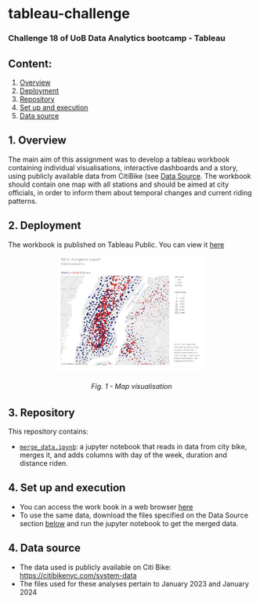 # tableau-challenge
### Challenge 18 of UoB Data Analytics bootcamp - Tableau

## Content:
1. [Overview](https://github.com/catisf/tableau-challenge/tree/main?tab=readme-ov-file#1-overview)
2. [Deployment](https://github.com/catisf/tableau-challenge/tree/main?tab=readme-ov-file#2-deployment)
3. [Repository](https://github.com/catisf/tableau-challenge/tree/main?tab=readme-ov-file#3-repository)
4. [Set up and execution](https://github.com/catisf/tableau-challenge/tree/main?tab=readme-ov-file#4-set-up-and-execution)
5. [Data source](https://github.com/catisf/tableau-challenge/tree/main?tab=readme-ov-file#5-data-source)

## 1. Overview
The main aim of this assignment was to develop a tableau workbook containing individual visualisations, interactive dashboards and a story, using publicly available data from CitiBike (see [Data Source](https://github.com/catisf/tableau-challenge/tree/main?tab=readme-ov-file#5-data-source). The workbook should contain one map with all stations and should be aimed at city officials, in order to inform them about temporal changes and current riding patterns. 

## 2. Deployment
The workbook is published on Tableau Public. You can view it [here](https://public.tableau.com/app/profile/catarina.ferreira2233/viz/Citi_Bike_17084488357830/Story2)

<p align="center">
  <img src = "https://github.com/catisf/tableau-challenge/blob/main/dashboard.png" height = "60%" width = "60%">
</p>
<h6 align="center">Fig. 1 - Map visualisation</h6>

## 3. Repository
This repository contains:
- [`merge_data.ipynb`](https://github.com/catisf/tableau-challenge/blob/main/merge_data.ipynb): a jupyter notebook that reads in data from city bike, merges it, and adds columns with day of the week, duration and distance riden.

## 4. Set up and execution
- You can access the work book in a web browser [here](https://public.tableau.com/app/profile/catarina.ferreira2233/viz/Citi_Bike_17084488357830/Story2)
- To use the same data, download the files specified on the Data Source section [below](https://github.com/catisf/tableau-challenge/tree/main?tab=readme-ov-file#5-data-source) and run the jupyter notebook to get the merged data. 

## 4. Data source
- The data used is publicly available on Citi Bike: https://citibikenyc.com/system-data
- The files used for these analyses pertain to January 2023 and January 2024
